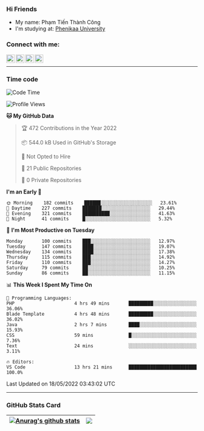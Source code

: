 ### Hi Friends

- My name: Phạm Tiến Thành Công
- I'm studying at: [Phenikaa University]


### Connect with me:
[<img align="left" alt="PhamTienThanhCong | Facebook" width="22px" src="https://upload.wikimedia.org/wikipedia/commons/thumb/1/16/Facebook-icon-1.png/640px-Facebook-icon-1.png" />][facebook]
[<img align="left" alt="PhamTienThanhCong | Zalo" width="22px" src="https://www.anphatpc.com.vn/template/anphat_2020v2/images/icon-zalo.jpg" />][zalo]
[<img align="left" alt="PhamTienThanhCong | LinkedIn" width="22px" src="https://cdn3.iconfinder.com/data/icons/inficons/512/linkedin.png" />][linkedin]
[<img align="left" alt="PhamTienThanhCong | tiktok" width="22px" src="https://cdn.worldvectorlogo.com/logos/tiktok-logo.svg" />][tiktok]

<br />

---

### Time code

<!--START_SECTION:waka-->
![Code Time](http://img.shields.io/badge/Code%20Time-334%20hrs-blue)

![Profile Views](http://img.shields.io/badge/Profile%20Views-90-blue)

**🐱 My GitHub Data** 

> 🏆 472 Contributions in the Year 2022
 > 
> 📦 544.0 kB Used in GitHub's Storage 
 > 
> 🚫 Not Opted to Hire
 > 
> 📜 21 Public Repositories 
 > 
> 🔑 0 Private Repositories  
 > 
**I'm an Early 🐤** 

```text
🌞 Morning    182 commits    ██████░░░░░░░░░░░░░░░░░░░   23.61% 
🌆 Daytime    227 commits    ███████░░░░░░░░░░░░░░░░░░   29.44% 
🌃 Evening    321 commits    ██████████░░░░░░░░░░░░░░░   41.63% 
🌙 Night      41 commits     █░░░░░░░░░░░░░░░░░░░░░░░░   5.32%

```
📅 **I'm Most Productive on Tuesday** 

```text
Monday       100 commits    ███░░░░░░░░░░░░░░░░░░░░░░   12.97% 
Tuesday      147 commits    ████░░░░░░░░░░░░░░░░░░░░░   19.07% 
Wednesday    134 commits    ████░░░░░░░░░░░░░░░░░░░░░   17.38% 
Thursday     115 commits    ███░░░░░░░░░░░░░░░░░░░░░░   14.92% 
Friday       110 commits    ███░░░░░░░░░░░░░░░░░░░░░░   14.27% 
Saturday     79 commits     ██░░░░░░░░░░░░░░░░░░░░░░░   10.25% 
Sunday       86 commits     ██░░░░░░░░░░░░░░░░░░░░░░░   11.15%

```


📊 **This Week I Spent My Time On** 

```text
💬 Programming Languages: 
PHP                      4 hrs 49 mins       █████████░░░░░░░░░░░░░░░░   36.06% 
Blade Template           4 hrs 48 mins       █████████░░░░░░░░░░░░░░░░   36.02% 
Java                     2 hrs 7 mins        ████░░░░░░░░░░░░░░░░░░░░░   15.93% 
CSS                      59 mins             █░░░░░░░░░░░░░░░░░░░░░░░░   7.36% 
Text                     24 mins             ░░░░░░░░░░░░░░░░░░░░░░░░░   3.11%

🔥 Editors: 
VS Code                  13 hrs 21 mins      █████████████████████████   100.0%

```


 Last Updated on 18/05/2022 03:43:02 UTC
<!--END_SECTION:waka-->

---

### GitHub Stats Card

| <a href="https://github.com/phamtienthanhcong"><img align="center" src="https://github-readme-stats.vercel.app/api?username=PhamTienThanhCong&show_icons=true&include_all_commits=true&theme=buefy&hide_border=true&theme=ocean_dark" alt="Anurag's github stats" /></a> | <a href="https://github.com/phamtienthanhcong"><img align="center" src="https://github-readme-stats.vercel.app/api/top-langs/?username=PhamTienThanhCong&layout=compact&theme=buefy&hide_border=true&theme=ocean_dark" /></a> |
| ------------- | ------------- |

[Phenikaa University]: https://phenikaa-uni.edu.vn/vi
[facebook]: https://www.facebook.com/phamtienthanhcong
[linkedin]: https://linkedin.com/in/phamtienthanhcong
[zalo]: https://zalo.me/0396396332
[tiktok]: https://www.tiktok.com/@phamtienthanhcong
[web]: https://github.com/PhamTienThanhCong/web_dev
[min project]: https://github.com/PhamTienThanhCong/Project-Of-Web
[c and cpp]: https://github.com/PhamTienThanhCong/Code_C_and_Cpro
[python]: https://github.com/PhamTienThanhCong/Python_beginer

